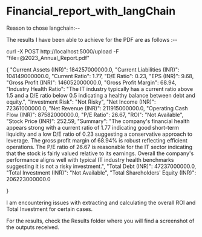 # Financial_report_with_langChain

Reason to chose langchain:--

The results I have been able to achieve for the PDF are as follows :--

curl -X POST http://localhost:5000/upload -F "file=@2023_Annual_Report.pdf"

{
  "Current Assets (INR)": 184257000000.0,
  "Current Liabilities (INR)": 104149000000.0,
  "Current Ratio": 1.77,
  "D/E Ratio": 0.23,
  "EPS (INR)": 9.68,
  "Gross Profit (INR)": 146052000000.0,
  "Gross Profit Margin": 68.94,
  "Industry Health Ratio": "The IT industry typically has a current ratio above 1.5 and a D/E ratio below 0.5 indicating a healthy balance between debt and equity.",
  "Investment Risk": "Not Risky",
  "Net Income (INR)": 72361000000.0,
  "Net Revenue (INR)": 211915000000.0,
  "Operating Cash Flow (INR)": 87582000000.0,
  "P/E Ratio": 26.67,
  "ROI": "Not Available",
  "Stock Price (INR)": 252.59,
  "Summary": "The company's financial health appears strong with a current ratio of 1.77 indicating good short-term liquidity and a low D/E ratio of 0.23 suggesting a conservative approach to leverage. The gross profit margin of 68.94% is robust reflecting efficient operations. The P/E ratio of 26.67 is reasonable for the IT sector indicating that the stock is fairly valued relative to its earnings. Overall the company's performance aligns well with typical IT industry health benchmarks suggesting it is not a risky investment.",
  "Total Debt (INR)": 47237000000.0,
  "Total Investment (INR)": "Not Available",
  "Total Shareholders' Equity (INR)": 206223000000.0

}

I am encountering issues with extracting and calculating the overall ROI and Total Investment for certain cases.

For the results, check the Results folder where you will find a screenshot of the outputs received.
